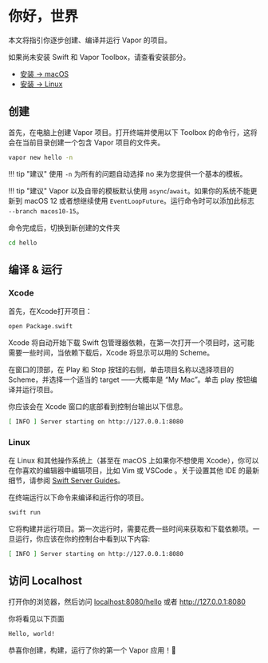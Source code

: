 
# 你好，世界

本文将指引你逐步创建、编译并运行 Vapor 的项目。

如果尚未安装 Swift 和 Vapor Toolbox，请查看安装部分。

- [安装 → macOS](../install/macos.md)
- [安装 → Linux](../install/linux.md)

## 创建

首先，在电脑上创建 Vapor 项目。打开终端并使用以下 Toolbox 的命令行，这将会在当前目录创建一个包含 Vapor 项目的文件夹。

```sh
vapor new hello -n
```

!!! tip "建议"
	使用 `-n` 为所有的问题自动选择 no 来为您提供一个基本的模板。

!!! tip "建议"
	Vapor 以及自带的模板默认使用 `async`/`await`。如果你的系统不能更新到 macOS 12 或者想继续使用 `EventLoopFuture`。运行命令时可以添加此标志 `--branch macos10-15`。

命令完成后，切换到新创建的文件夹

```sh
cd hello
```

## 编译 & 运行

### Xcode

首先，在Xcode打开项目：

```sh
open Package.swift
```


Xcode 将自动开始下载 Swift 包管理器依赖，在第一次打开一个项目时，这可能需要一些时间，当依赖下载后，Xcode 将显示可以用的 Scheme。

在窗口的顶部，在 Play 和 Stop 按钮的右侧，单击项目名称以选择项目的 Scheme，并选择一个适当的 target ——大概率是 “My Mac”。单击 play 按钮编译并运行项目。

你应该会在 Xcode 窗口的底部看到控制台输出以下信息。

```sh
[ INFO ] Server starting on http://127.0.0.1:8080
```

### Linux

在 Linux 和其他操作系统上（甚至在 macOS 上如果你不想使用 Xcode），你可以在你喜欢的编辑器中编辑项目，比如 Vim 或 VSCode 。关于设置其他 IDE 的最新细节，请参阅 [Swift Server Guides](https://github.com/swift-server/guides/blob/main/docs/setup-and-ide-alternatives.md)。

在终端运行以下命令来编译和运行你的项目。

```sh
swift run
```
它将构建并运行项目。第一次运行时，需要花费一些时间来获取和下载依赖项。一旦运行，你应该在你的控制台中看到以下内容:

```sh
[ INFO ] Server starting on http://127.0.0.1:8080
```

## 访问 Localhost

打开你的浏览器，然后访问 <a href="http://localhost:8080/hello" target="_blank">localhost:8080/hello</a> 或者 <a href="http://127.0.0.1:8080" target="_blank">http://127.0.0.1:8080</a>

你将看见以下页面

```html
Hello, world!
```

恭喜你创建，构建，运行了你的第一个 Vapor 应用！🎉
